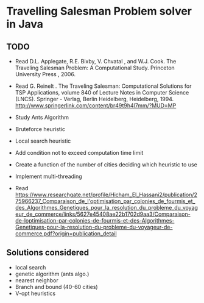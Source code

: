 # Travelling Salesman Problem solver in Java

## TODO
- Read D.L. Applegate, R.E. Bixby, V. 
       Chvatal
       , and W.J. Cook. 
       The Traveling Salesman 
       Problem: A Computational Study.
       Princeton 
       University
       Press
       , 2006.
- Read G. 
       Reinelt
       . 
       The Traveling Salesman: Computational Solutions for TSP 
       Applications, volume 
       840 of Lecture Notes in Computer Science (LNCS). 
       Springer
       -
       Verlag, Berlin Heidelberg, Heidelberg, 1994.
       http://www.springerlink.com/content/br49t9h4l7mm/?MUD=MP
- Study Ants Algorithm
- Bruteforce heuristic
- Local search heuristic
- Add condition not to exceed computation time limit
- Create a function of the number of cities deciding which heuristic to use
- Implement multi-threading

- Read https://www.researchgate.net/profile/Hicham_El_Hassani2/publication/275966237_Comparaison_de_l'optimisation_par_colonies_de_fourmis_et_des_Algorithmes_Genetiques_pour_la_resolution_du_probleme_du_voyageur_de_commerce/links/5627e45408ae22b1702d9aa3/Comparaison-de-loptimisation-par-colonies-de-fourmis-et-des-Algorithmes-Genetiques-pour-la-resolution-du-probleme-du-voyageur-de-commerce.pdf?origin=publication_detail

## Solutions considered
- local search
- genetic algorithm (ants algo.)
- nearest neighbor
- Branch and bound (40-60 cities)
- V-opt heuristics